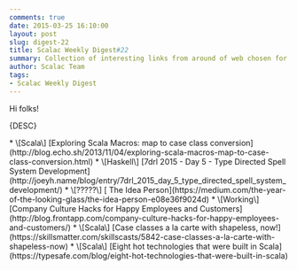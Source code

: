```yaml
---
comments: true
date: 2015-03-25 16:10:00
layout: post
slug: digest-22
title: Scalac Weekly Digest#22
summary: Collection of interesting links from around of web chosen for you by Scalac team
author: Scalac Team
tags:
- Scalac Weekly Digest
---
```


Hi folks!

{DESC}

<p id="1"></p>
* \[Scala\] [Exploring Scala Macros: map to case class conversion](http://blog.echo.sh/2013/11/04/exploring-scala-macros-map-to-case-class-conversion.html) 
* \[Haskell\] [7drl 2015 - Day 5 - Type Directed Spell System Development](http://joeyh.name/blog/entry/7drl_2015_day_5_type_directed_spell_system_development/)
* \[?????\] [
The Idea Person](https://medium.com/the-year-of-the-looking-glass/the-idea-person-e08e36f9024d)
* \[Working\] [Company Culture Hacks for Happy Employees and Customers](http://blog.frontapp.com/company-culture-hacks-for-happy-employees-and-customers/)
* \[Scala\] [Case classes a la carte with shapeless, now!](https://skillsmatter.com/skillscasts/5842-case-classes-a-la-carte-with-shapeless-now)
* \[Scala\] [Eight hot technologies that were built in Scala](https://typesafe.com/blog/eight-hot-technologies-that-were-built-in-scala)
